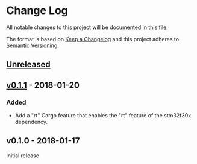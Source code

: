 # Change Log

All notable changes to this project will be documented in this file.

The format is based on [Keep a Changelog](http://keepachangelog.com/)
and this project adheres to [Semantic Versioning](http://semver.org/).

## [Unreleased]

## [v0.1.1] - 2018-01-20

### Added

- Add a "rt" Cargo feature that enables the "rt" feature of the stm32f30x dependency.

## v0.1.0 - 2018-01-17

Initial release

[Unreleased]: https://github.com/japaric/stm32f30x-hal/compare/v0.1.1...HEAD
[v0.1.1]: https://github.com/japaric/stm32f30x-hal/compare/v0.1.0...v0.1.1
